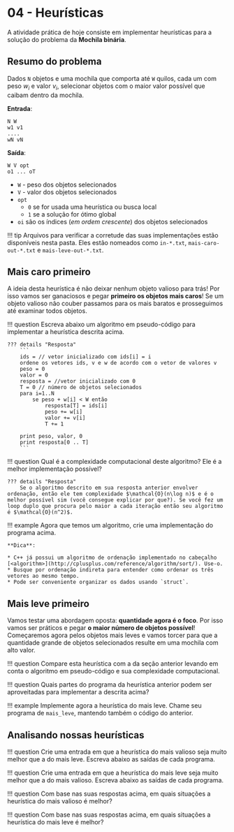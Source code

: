 # 04 - Heurísticas

A atividade prática de hoje consiste em implementar heurísticas para a solução do problema da **Mochila binária**.

## Resumo do problema

Dados `N` objetos e uma mochila que comporta até `W` quilos, cada um com peso $w_i$ e valor $v_i$, selecionar objetos com o maior valor possível que caibam dentro da mochila.

**Entrada**:
```
N W
w1 v1
....
wN vN
```

**Saída**:
```
W V opt
o1 ... oT
```

* `W` - peso dos objetos selecionados
* `V` - valor dos objetos selecionados
* `opt`
    * `0` se for usada uma heurística ou busca local
    * `1` se a solução for ótimo global
* `oi` são os índices (*em ordem crescente*) dos objetos selecionados

!!! tip
    Arquivos para verificar a corretude das suas implementações estão disponíveis nesta pasta. Eles estão nomeados como `in-*.txt`, `mais-caro-out-*.txt` e `mais-leve-out-*.txt`.

## Mais caro primeiro

A ideia desta heurística é não deixar nenhum objeto valioso para trás! Por isso vamos ser ganaciosos e pegar **primeiro os objetos mais caros**! Se um objeto valioso não couber passamos para os mais baratos e prosseguimos até examinar todos objetos. 

!!! question
    Escreva abaixo um algoritmo em pseudo-código para implementar a heurística descrita acima.

    ??? details "Resposta"
        ```
        ids = // vetor inicializado com ids[i] = i
        ordene os vetores ids, v e w de acordo com o vetor de valores v
        peso = 0
        valor = 0
        resposta = //vetor inicializado com 0
        T = 0 // número de objetos selecionados
        para i=1..N
            se peso + w[i] < W então
                resposta[T] = ids[i]
                peso += w[i]
                valor += v[i]
                T += 1

        print peso, valor, 0
        print resposta[0 .. T]
        ```


!!! question
    Qual é a complexidade computacional deste algoritmo? Ele é a melhor implementação possível?

    ??? details "Resposta"
        Se o algoritmo descrito em sua resposta anterior envolver ordenação, então ele tem complexidade $\mathcal{O}(n\log n)$ e é o melhor possível sim (você consegue explicar por que?). Se você fez um loop duplo que procura pelo maior a cada iteração então seu algoritmo é $\mathcal{O}(n^2)$.

!!! example
    Agora que temos um algoritmo, crie uma implementação do programa acima. 

    **Dica**: 

    * C++ já possui um algoritmo de ordenação implementado no cabeçalho [<algorithm>](http://cplusplus.com/reference/algorithm/sort/). Use-o.
    * Busque por ordenação indireta para entender como ordenar os três vetores ao mesmo tempo.
    * Pode ser conveniente organizar os dados usando `struct`.

## Mais leve primeiro

Vamos testar uma abordagem oposta: **quantidade agora é o foco**. Por isso vamos ser práticos e pegar **o maior número de objetos possível**! Começaremos agora pelos objetos mais leves e vamos torcer para que a quantidade grande de objetos selecionados resulte em uma mochila com alto valor. 

!!! question
    Compare esta heurística com a da seção anterior levando em conta o algoritmo em pseudo-código e sua complexidade computacional.

!!! question
    Quais partes do programa da heurística anterior podem ser aproveitadas para implementar a descrita acima?

!!! example
    Implemente agora a heurística do mais leve. Chame seu programa de `mais_leve`, mantendo também o código do anterior.

## Analisando nossas heurísticas

!!! question
    Crie uma entrada em que a heurística do mais valioso seja muito melhor que a do mais leve. Escreva abaixo as saídas de cada programa.

!!! question
    Crie uma entrada em que a heurística do mais leve seja muito melhor que a do mais valioso. Escreva abaixo as saídas de cada programa.

!!! question
    Com base nas suas respostas acima, em quais situações a heurística do mais valioso é melhor?

!!! question
    Com base nas suas respostas acima, em quais situações a heurística do mais leve é melhor?

